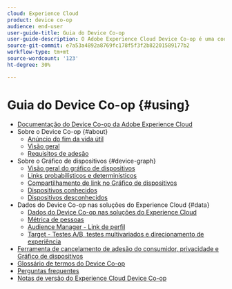 ```yaml
---
cloud: Experience Cloud
product: device co-op
audience: end-user
user-guide-title: Guia do Device Co-op
user-guide-description: O Adobe Experience Cloud Device Co-op é uma cooperativa digital onde os clientes participantes compartilham informações sobre links de dispositivos. Essas informações ajudam a entregar experiências valiosas e consistentes entre os dispositivos aos clientes.
source-git-commit: e7a53a4892a8769fc178f5f3f2b82201589177b2
workflow-type: tm+mt
source-wordcount: '123'
ht-degree: 30%

---
```



# Guia do Device Co-op {#using}

+ [Documentação do Device Co-op da Adobe Experience Cloud](home.md)
+ Sobre o Device Co-op {#about}
   + [Anúncio do fim da vida útil](about/device-co-op-eol.md)
   + [Visão geral](about/overview.md)
   + [Requisitos de adesão](about/requirements.md)
+ Sobre o Gráfico de dispositivos {#device-graph}
   + [Visão geral do gráfico de dispositivos](processes/device-graph-overview.md)
   + [Links probabilísticos e determinísticos](processes/links.md)
   + [Compartilhamento de link no Gráfico de dispositivos](processes/link-sharing.md)
   + [Dispositivos conhecidos](processes/known-device.md)
   + [Dispositivos desconhecidos](processes/unknown-device.md)
+ Dados do Device Co-op nas soluções do Experience Cloud {#data}
   + [Dados do Device Co-op nas soluções do Experience Cloud](other-solutions/other-solutions.md)
   + [Métrica de pessoas](other-solutions/people.md)
   + [Audience Manager - Link de perfil](other-solutions/proflie-link.md)
   + [Target - Testes A/B, testes multivariados e direcionamento de experiência](other-solutions/target.md)
+ [Ferramenta de cancelamento de adesão do consumidor, privacidade e Gráfico de dispositivos](privacy.md)
+ [Glossário de termos do Device Co-op](glossary.md)
+ [Perguntas frequentes](faq.md)
+ [Notas de versão do Experience Cloud Device Co-op](release-notes.md)
